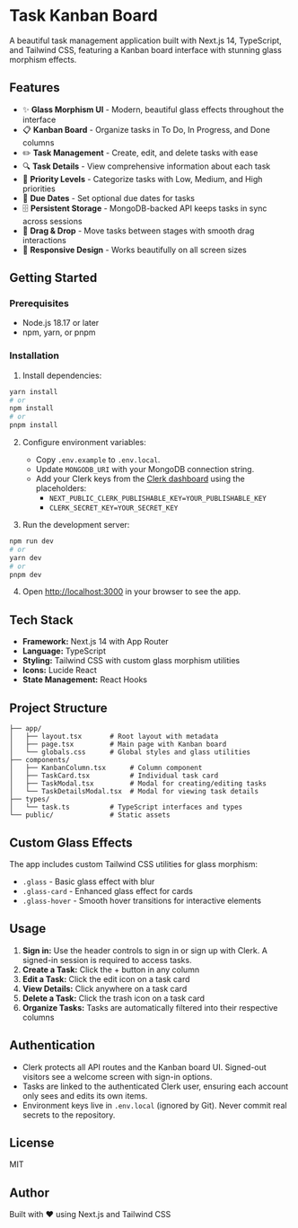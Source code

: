 # Task Kanban Board

A beautiful task management application built with Next.js 14, TypeScript, and Tailwind CSS, featuring a Kanban board interface with stunning glass morphism effects.

## Features

- ✨ **Glass Morphism UI** - Modern, beautiful glass effects throughout the interface
- 📋 **Kanban Board** - Organize tasks in To Do, In Progress, and Done columns
- ✏️ **Task Management** - Create, edit, and delete tasks with ease
- 🔍 **Task Details** - View comprehensive information about each task
- 🎨 **Priority Levels** - Categorize tasks with Low, Medium, and High priorities
- 📅 **Due Dates** - Set optional due dates for tasks
- 🗄️ **Persistent Storage** - MongoDB-backed API keeps tasks in sync across sessions
- 🧲 **Drag & Drop** - Move tasks between stages with smooth drag interactions
- 🎯 **Responsive Design** - Works beautifully on all screen sizes

## Getting Started

### Prerequisites

- Node.js 18.17 or later
- npm, yarn, or pnpm

### Installation

1. Install dependencies:

```bash
yarn install
# or
npm install
# or
pnpm install
```

2. Configure environment variables:

	- Copy `.env.example` to `.env.local`.
	- Update `MONGODB_URI` with your MongoDB connection string.
	- Add your Clerk keys from the [Clerk dashboard](https://dashboard.clerk.com/last-active?path=api-keys) using the placeholders:
		- `NEXT_PUBLIC_CLERK_PUBLISHABLE_KEY=YOUR_PUBLISHABLE_KEY`
		- `CLERK_SECRET_KEY=YOUR_SECRET_KEY`

3. Run the development server:

```bash
npm run dev
# or
yarn dev
# or
pnpm dev
```

4. Open [http://localhost:3000](http://localhost:3000) in your browser to see the app.

## Tech Stack

- **Framework:** Next.js 14 with App Router
- **Language:** TypeScript
- **Styling:** Tailwind CSS with custom glass morphism utilities
- **Icons:** Lucide React
- **State Management:** React Hooks

## Project Structure

```
├── app/
│   ├── layout.tsx       # Root layout with metadata
│   ├── page.tsx         # Main page with Kanban board
│   └── globals.css      # Global styles and glass utilities
├── components/
│   ├── KanbanColumn.tsx      # Column component
│   ├── TaskCard.tsx          # Individual task card
│   ├── TaskModal.tsx         # Modal for creating/editing tasks
│   └── TaskDetailsModal.tsx  # Modal for viewing task details
├── types/
│   └── task.ts          # TypeScript interfaces and types
└── public/              # Static assets
```

## Custom Glass Effects

The app includes custom Tailwind CSS utilities for glass morphism:

- `.glass` - Basic glass effect with blur
- `.glass-card` - Enhanced glass effect for cards
- `.glass-hover` - Smooth hover transitions for interactive elements

## Usage

1. **Sign in:** Use the header controls to sign in or sign up with Clerk. A signed-in session is required to access tasks.
2. **Create a Task:** Click the + button in any column
3. **Edit a Task:** Click the edit icon on a task card
4. **View Details:** Click anywhere on a task card
5. **Delete a Task:** Click the trash icon on a task card
6. **Organize Tasks:** Tasks are automatically filtered into their respective columns

## Authentication

- Clerk protects all API routes and the Kanban board UI. Signed-out visitors see a welcome screen with sign-in options.
- Tasks are linked to the authenticated Clerk user, ensuring each account only sees and edits its own items.
- Environment keys live in `.env.local` (ignored by Git). Never commit real secrets to the repository.

## License

MIT

## Author

Built with ❤️ using Next.js and Tailwind CSS
